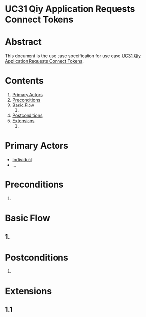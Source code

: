 # UC31 Qiy Application Requests Connect Tokens

# Abstract

This document is the use case specification for use case [UC31 Qiy Application Requests Connect Tokens](UC31%20Qiy%20Application%20Requests%20Connect%20Tokens.md).

# Contents


1. [Primary Actors](#primary-actors)
1. [Preconditions](#preconditions)
1. [Basic Flow](#basic-flow)
	1. [](#1-)
1. [Postconditions](#postconditions)
1. [Extensions](#extensions)
	1. [](#11-)

# Primary Actors

* [Individual](../Definitions.md#individual)
* ...

# Preconditions

1.

# Basic Flow

## 1. 

# Postconditions

1.

# Extensions

## 1.1


